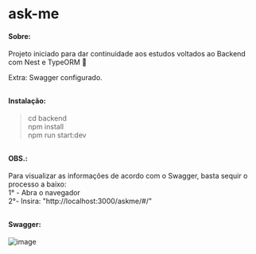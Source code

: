 # ask-me

#### Sobre: 
Projeto iniciado para dar continuidade aos estudos voltados ao Backend com Nest e TypeORM 💚

Extra: Swagger configurado. 

##

#### Instalação:

> cd backend <br />
> npm install <br />
> npm run start:dev <br />

##

#### OBS.: 
Para visualizar as informações de acordo com o Swagger, basta sequir o processo a baixo: <br />
1° - Abra o navegador <br />
2°- Insira: "http://localhost:3000/askme/#/" <br />


##

#### Swagger: 
![image](https://user-images.githubusercontent.com/66935004/168666157-78489de2-640e-4b5e-8891-399acc1348ef.png)
